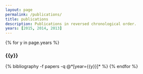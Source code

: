 ```yaml
---
layout: page
permalink: /publications/
title: publications
description: Publications in reversed chronological order.
years: [2015, 2014, 2013]
---
```


{% for y in page.years %}
  <h3 class="year">{{y}}</h3>
  {% bibliography -f papers -q @*[year={{y}}]* %}
{% endfor %}
